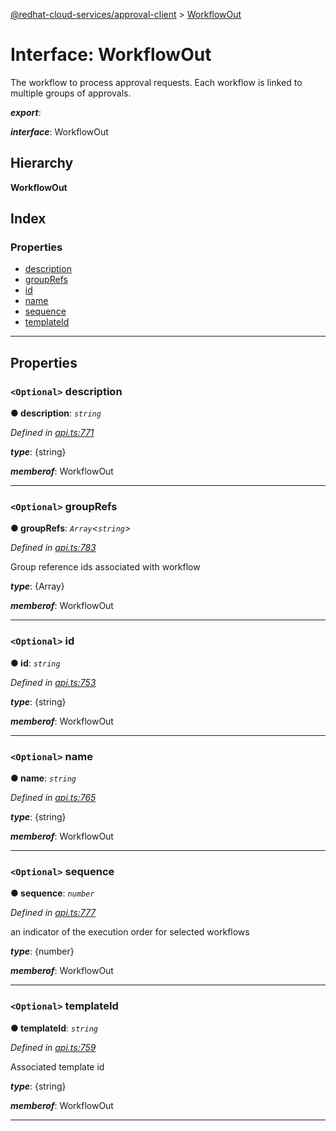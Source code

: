 [@redhat-cloud-services/approval-client](../README.md) > [WorkflowOut](../interfaces/workflowout.md)

# Interface: WorkflowOut

The workflow to process approval requests. Each workflow is linked to multiple groups of approvals.

*__export__*: 

*__interface__*: WorkflowOut

## Hierarchy

**WorkflowOut**

## Index

### Properties

* [description](workflowout.md#description)
* [groupRefs](workflowout.md#grouprefs)
* [id](workflowout.md#id)
* [name](workflowout.md#name)
* [sequence](workflowout.md#sequence)
* [templateId](workflowout.md#templateid)

---

## Properties

<a id="description"></a>

### `<Optional>` description

**● description**: *`string`*

*Defined in [api.ts:771](https://github.com/RedHatInsights/javascript-clients/blob/master/packages/approval/api.ts#L771)*

*__type__*: {string}

*__memberof__*: WorkflowOut

___
<a id="grouprefs"></a>

### `<Optional>` groupRefs

**● groupRefs**: *`Array`<`string`>*

*Defined in [api.ts:783](https://github.com/RedHatInsights/javascript-clients/blob/master/packages/approval/api.ts#L783)*

Group reference ids associated with workflow

*__type__*: {Array}

*__memberof__*: WorkflowOut

___
<a id="id"></a>

### `<Optional>` id

**● id**: *`string`*

*Defined in [api.ts:753](https://github.com/RedHatInsights/javascript-clients/blob/master/packages/approval/api.ts#L753)*

*__type__*: {string}

*__memberof__*: WorkflowOut

___
<a id="name"></a>

### `<Optional>` name

**● name**: *`string`*

*Defined in [api.ts:765](https://github.com/RedHatInsights/javascript-clients/blob/master/packages/approval/api.ts#L765)*

*__type__*: {string}

*__memberof__*: WorkflowOut

___
<a id="sequence"></a>

### `<Optional>` sequence

**● sequence**: *`number`*

*Defined in [api.ts:777](https://github.com/RedHatInsights/javascript-clients/blob/master/packages/approval/api.ts#L777)*

an indicator of the execution order for selected workflows

*__type__*: {number}

*__memberof__*: WorkflowOut

___
<a id="templateid"></a>

### `<Optional>` templateId

**● templateId**: *`string`*

*Defined in [api.ts:759](https://github.com/RedHatInsights/javascript-clients/blob/master/packages/approval/api.ts#L759)*

Associated template id

*__type__*: {string}

*__memberof__*: WorkflowOut

___

